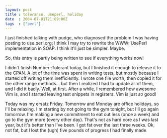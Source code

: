 ```yaml
---
layout: post
title : tolerance, useperl, holiday
date  : 2004-07-01T21:09:00Z
tags  : ["perl"]
---
```

I just finished talking with pudge, who diagnosed the problem I was having posting to use.perl.org; I think I may try to rewrite the WWW::UsePerl implementation in SOAP.  I think it'll just be simpler.  Maybe.

So, this entry is partly being written to see if everything works now!

I didn't finish Number::Tolerant today, but I finished it enough to release it to the CPAN.  A lot of the time was spent in writing tests, but mostly because I started off writing them inefficiently.  I wrote one file worth, then copied it for the other range methods... but then I realized I had to update all of them, and I did it badly.  Well, at first.  After a while, I remembered how awesome Vim is, and I started leaving test snippets in registers.  Vim is just <em>so</em> good!

Today was my ersatz Friday.  Tomorrow and Monday are office holidays, so I'll be relaxing.  I'm starting by not going to the gym tonight, but I'll go again tomorrow.  I'm making a new commitment to eat out less (once a week) and go to the gym more (every other day).  That's not as hard core as I was last year, but it's better than I've been.  I got fat over the last three weeks.  Ok, not fat, but I lost the (ugh) five pounds of progress I had finally made.

